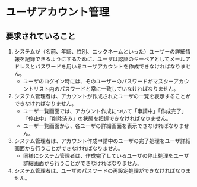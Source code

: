 # ユーザアカウント管理

## 要求されていること

1. システムが（名前、年齢、性別、ニックネームといった）ユーザーの詳細情報を記録できるようにするために、ユーザは認証のキーペアとしてメールアドレスとパスワードを用いるユーザアカウントを作成できなければなりません。
    - ユーザのログイン時には、そのユーザーのパスワードがマスターアカウントリスト内のパスワードと常に一致していなければなりません。
2. システム管理者は、アカウントが作成されたユーザの一覧を表示することができなければなりません。
    - ユーザ一覧画面では、アカウント作成について「申請中」「作成完了」「停止中」「削除済み」の状態を把握できなければなりません。
    - ユーザ一覧画面から、各ユーザの詳細画面を表示できなければなりません。
3. システム管理者は、アカウント作成申請中のユーザの完了処理をユーザ詳細画面から行うことができなければなりません。
    - 同様にシステム管理者は、作成完了しているユーザの停止処理をユーザ詳細画面から行うことができなければなりません。
4. システム管理者は、ユーザのパスワードの再設定処理ができなければなりません。

